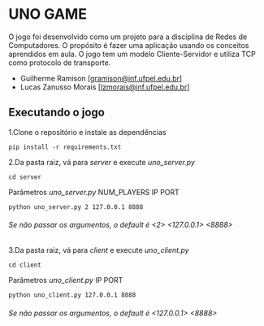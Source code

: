 # UNO GAME
O jogo foi desenvolvido como um projeto para a disciplina de Redes de Computadores.
O propósito é fazer uma aplicação usando os conceitos aprendidos em aula. O jogo tem um modelo Cliente-Servidor e utiliza TCP como protocolo de transporte.  

- Guilherme Ramison [gramison@inf.ufpel.edu.br]
- Lucas Zanusso Morais [lzmorais@inf.ufpel.edu.br]

## Executando o jogo
1.Clone o repositório e instale as dependências
````buildoutcfg
pip install -r requirements.txt
````
2.Da pasta raiz, vá para _server_ e execute _uno_server.py_
````buildoutcfg
cd server 
````
Parâmetros _uno_server.py_ NUM_PLAYERS IP PORT
````buildoutcfg
python uno_server.py 2 127.0.0.1 8888
````
###### Se não passar os argumentos, o _default_ é <2> <127.0.0.1> <8888>
3.Da pasta raiz, vá para _client_ e execute _uno_client.py_
````buildoutcfg
cd client
````
Parâmetros _uno_client.py_ IP PORT
`````buildoutcfg
python uno_client.py 127.0.0.1 8888
`````
###### Se não passar os argumentos, o _default_ é <127.0.0.1> <8888>